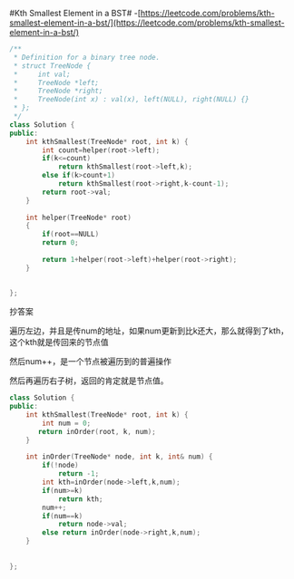#Kth Smallest Element in a BST#
-[https://leetcode.com/problems/kth-smallest-element-in-a-bst/](https://leetcode.com/problems/kth-smallest-element-in-a-bst/)

```c++
/**
 * Definition for a binary tree node.
 * struct TreeNode {
 *     int val;
 *     TreeNode *left;
 *     TreeNode *right;
 *     TreeNode(int x) : val(x), left(NULL), right(NULL) {}
 * };
 */
class Solution {
public:
    int kthSmallest(TreeNode* root, int k) {
        int count=helper(root->left);
        if(k<=count)
            return kthSmallest(root->left,k);
        else if(k>count+1)
            return kthSmallest(root->right,k-count-1);
        return root->val;
    }
    
    int helper(TreeNode* root)
    {
        if(root==NULL)
        return 0;
        
        return 1+helper(root->left)+helper(root->right);
    }
    
    
};
```

抄答案

遍历左边，并且是传num的地址，如果num更新到比k还大，那么就得到了kth，这个kth就是传回来的节点值

然后num++，是一个节点被遍历到的普遍操作

然后再遍历右子树，返回的肯定就是节点值。

```c++
class Solution {
public:
    int kthSmallest(TreeNode* root, int k) {
        int num = 0;
       return inOrder(root, k, num); 
    }
    
    int inOrder(TreeNode* node, int k, int& num) {
        if(!node)
            return -1;
        int kth=inOrder(node->left,k,num);
        if(num>=k)
            return kth;
        num++;
        if(num==k)
            return node->val;
        else return inOrder(node->right,k,num);
    }
    
    
};
```



